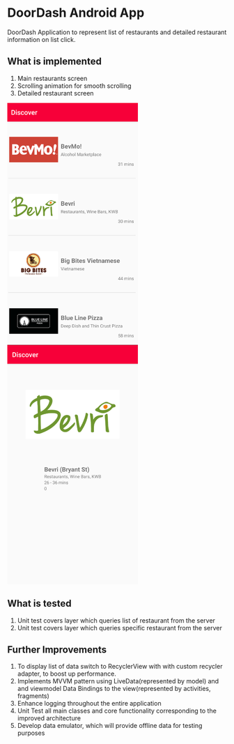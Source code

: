 # DoorDash Android App

DoorDash Application to represent list of restaurants and detailed restaurant information on list click.

## What is implemented
1. Main restaurants screen
2. Scrolling animation for smooth scrolling
3. Detailed restaurant screen 

<p float="left">
<img src="./screenshots/main_screen.png" width="300">
<img src="./screenshots/detail_screen.png" width="300">
</p>

## What is tested
1. Unit test covers layer which queries list of restaurant from the server
2. Unit test covers layer which queries specific restaurant from the server

## Further Improvements
1. To display list of data switch to RecyclerView with with custom recycler adapter, to boost up performance.
2. Implements MVVM pattern using LiveData(represented by model) and and viewmodel Data Bindings to the view(represented by activities, fragments)
3. Enhance logging throughout the entire application
4. Unit Test all main classes and core functionality corresponding to the improved architecture
5. Develop data emulator, which will provide offline data for testing purposes
